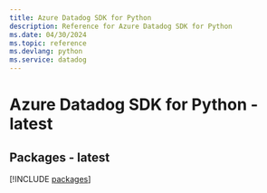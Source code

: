 ```yaml
---
title: Azure Datadog SDK for Python
description: Reference for Azure Datadog SDK for Python
ms.date: 04/30/2024
ms.topic: reference
ms.devlang: python
ms.service: datadog
---
```

# Azure Datadog SDK for Python - latest
## Packages - latest
[!INCLUDE [packages](datadog-index.md)]